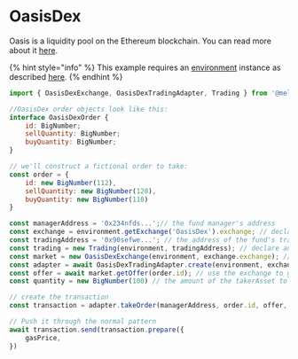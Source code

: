 # OasisDex

Oasis is a liquidity pool on the Ethereum blockchain. You can read more about it [here](https://developer.makerdao.com/oasis/).

{% hint style="info" %}
This example requires an [environment](../../building-blocks/environment/) instance as described [here](../../building-blocks/environment/).
{% endhint %}

```javascript
import { OasisDexExchange, OasisDexTradingAdapter, Trading } from '@melonproject/melonjs'

//OasisDex order objects look like this:
interface OasisDexOrder {
    id: BigNumber;
    sellQuantity: BigNumber;
    buyQuantity: BigNumber;
}

// we'll construct a fictional order to take:
const order = { 
    id: new BigNumber(112), 
    sellQuantity: new BigNumber(120), 
    buyQuantity: new BigNumber(110) 
}

const managerAddress = '0x234nfds...';// the fund manager's address
const exchange = environment.getExchange('OasisDex').exchange; // declare exchange, which is the ethereum address of the OasisDex exchange contract
const tradingAddress = '0x90sefwe...'; // the address of the fund's trading contract
const trading = new Trading(environment, tradingAddress); // declare an instance of the Trading contract
const market = new OasisDexExchange(environment, exchange.exchange); // create an instance of the OasisDexExchange contract
const adapter = await OasisDexTradingAdapter.create(environment, exchange.exchange, trading); // create an instance of the OasisDexTradingAdapter contract
const offer = await market.getOffer(order.id); // use the exchange to get the specific offer
const quantity = new BigNumber(100) // the amount of the takerAsset to buy with the makerAsset

// create the transaction
const transaction = adapter.takeOrder(managerAddress, order.id, offer, quantity);

// Push it through the normal pattern
await transaction.send(transaction.prepare({
    gasPrice,
})

```

